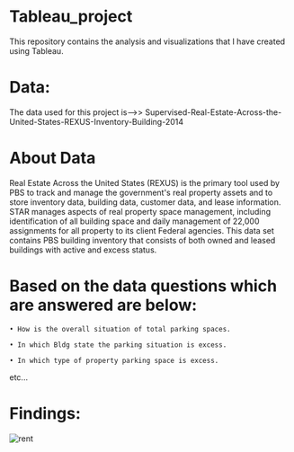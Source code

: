 # Tableau_project

This repository contains the analysis and visualizations that I have created using Tableau.

# Data: 
The data used for this project is-->>  Supervised-Real-Estate-Across-the-United-States-REXUS-Inventory-Building-2014

# About Data
Real Estate Across the United States (REXUS) is the primary tool used by PBS to track and manage the government's real property assets and to store inventory data, building data, customer data, and lease information. STAR manages aspects of real property space management, including identification of all building space and daily management of 22,000 assignments for all property to its client Federal agencies. This data set contains PBS building inventory that consists of both owned and leased buildings with active and excess status.



# Based on the data questions which are answered are below:

    • How is the overall situation of total parking spaces.
    
    • In which Bldg state the parking situation is excess.

    • In which type of property parking space is excess.

etc...

# Findings:


![rent](https://user-images.githubusercontent.com/38343027/90633251-5382f900-e243-11ea-868d-6da1dd0202b6.png)

